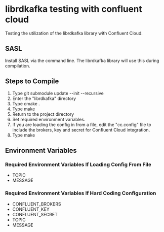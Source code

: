 # librdkafka testing with confluent cloud
Testing the utilization of the librdkafka library with Confluent Cloud.

## SASL
Install SASL via the command line. The librdkafka library will use this during compilation.

## Steps to Compile
1) Type git submodule update --init --recursive
2) Enter the "librdkafka" directory
3) Type cmake .
4) Type make
5) Return to the project directory
6) Set required environment variables.
7) If you are loading the config in from a file, edit the "cc.config" file to include the brokers, key and secret for Confluent Cloud integration.
8) Type make

## Environment Variables
### Required Environment Variables If Loading Config From File
- TOPIC
- MESSAGE

### Required Environment Variables If Hard Coding Configuration
- CONFLUENT_BROKERS
- CONFLUENT_KEY
- CONFLUENT_SECRET
- TOPIC
- MESSAGE
